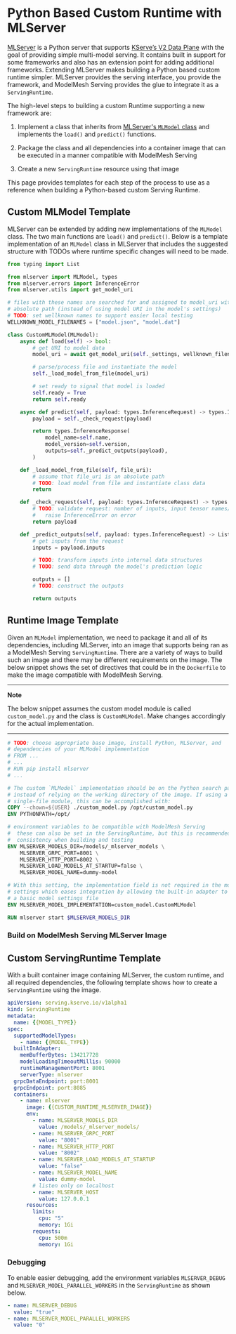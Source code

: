 # Python Based Custom Runtime with MLServer

[MLServer](https://github.com/SeldonIO/MLServer) is a Python server that supports
[KServe’s V2 Data Plane](https://github.com/kserve/kserve/blob/master/docs/predict-api/v2/required_api.md)
with the goal of providing simple multi-model serving. It contains built in support for some frameworks and also has an extension point for adding additional frameworks. Extending MLServer makes building a Python based custom runtime simpler. MLServer provides the serving interface, you provide the framework, and ModelMesh Serving provides the glue to integrate it as a `ServingRuntime`.

The high-level steps to building a custom Runtime supporting a new framework are:

1. Implement a class that inherits from
   [MLServer's `MLModel` class](https://github.com/SeldonIO/MLServer/blob/0.3.2/mlserver/model.py)
   and implements the `load()` and `predict()` functions.

1. Package the class and all dependencies into a container image that can be executed in a manner compatible with ModelMesh Serving

1. Create a new `ServingRuntime` resource using that image

This page provides templates for each step of the process to use as a reference when building a Python-based custom Serving Runtime.

## Custom MLModel Template

MLServer can be extended by adding new implementations of the `MLModel` class. The two main functions are `load()` and `predict()`. Below is a template implementation of an `MLModel` class in MLServer that includes the suggested structure with TODOs where runtime specific changes will need to be made.

```python
from typing import List

from mlserver import MLModel, types
from mlserver.errors import InferenceError
from mlserver.utils import get_model_uri

# files with these names are searched for and assigned to model_uri with an
# absolute path (instead of using model URI in the model's settings)
# TODO: set wellknown names to support easier local testing
WELLKNOWN_MODEL_FILENAMES = ["model.json", "model.dat"]

class CustomMLModel(MLModel):
    async def load(self) -> bool:
        # get URI to model data
        model_uri = await get_model_uri(self._settings, wellknown_filenames=WELLKNOWN_MODEL_FILENAMES)

        # parse/process file and instantiate the model
        self._load_model_from_file(model_uri)

        # set ready to signal that model is loaded
        self.ready = True
        return self.ready

    async def predict(self, payload: types.InferenceRequest) -> types.InferenceResponse:
        payload = self._check_request(payload)

        return types.InferenceResponse(
            model_name=self.name,
            model_version=self.version,
            outputs=self._predict_outputs(payload),
        )

    def _load_model_from_file(self, file_uri):
        # assume that file_uri is an absolute path
        # TODO: load model from file and instantiate class data
        return

    def _check_request(self, payload: types.InferenceRequest) -> types.InferenceRequest:
        # TODO: validate request: number of inputs, input tensor names/types, etc.
        #   raise InferenceError on error
        return payload

    def _predict_outputs(self, payload: types.InferenceRequest) -> List[types.ResponseOutput]:
        # get inputs from the request
        inputs = payload.inputs

        # TODO: transform inputs into internal data structures
        # TODO: send data through the model's prediction logic

        outputs = []
        # TODO: construct the outputs

        return outputs
```

## Runtime Image Template

Given an `MLModel` implementation, we need to package it and all of its dependencies, including MLServer, into an image that supports being ran as a ModelMesh Serving `ServingRuntime`. There are a variety of ways to build such an image and there may be different requirements on the image. The below snippet shows the set of directives that could be in the `Dockerfile` to make the image compatible with ModelMesh Serving.

---

**Note**

The below snippet assumes the custom model module is called `custom_model.py` and the class is `CustomMLModel`. Make changes accordingly for the actual implementation.

---

```dockerfile
# TODO: choose appropriate base image, install Python, MLServer, and
# dependencies of your MLModel implementation
# FROM ...
# ...
# RUN pip install mlserver
# ...

# The custom `MLModel` implementation should be on the Python search path
# instead of relying on the working directory of the image. If using a
# single-file module, this can be accomplished with:
COPY --chown=${USER} ./custom_model.py /opt/custom_model.py
ENV PYTHONPATH=/opt/

# environment variables to be compatible with ModelMesh Serving
#  these can also be set in the ServingRuntime, but this is recommended for
#  consistency when building and testing
ENV MLSERVER_MODELS_DIR=/models/_mlserver_models \
    MLSERVER_GRPC_PORT=8001 \
    MLSERVER_HTTP_PORT=8002 \
    MLSERVER_LOAD_MODELS_AT_STARTUP=false \
    MLSERVER_MODEL_NAME=dummy-model

# With this setting, the implementation field is not required in the model
# settings which eases integration by allowing the built-in adapter to generate
# a basic model settings file
ENV MLSERVER_MODEL_IMPLEMENTATION=custom_model.CustomMLModel

RUN mlserver start $MLSERVER_MODELS_DIR
```

### Build on ModelMesh Serving MLServer Image

## Custom ServingRuntime Template

With a built container image containing MLServer, the custom runtime, and all required dependencies, the following template shows how to create a `ServingRuntime` using the image.

```yaml
apiVersion: serving.kserve.io/v1alpha1
kind: ServingRuntime
metadata:
  name: {{MODEL_TYPE}}
spec:
  supportedModelTypes:
    - name: {{MODEL_TYPE}}
  builtInAdapter:
    memBufferBytes: 134217728
    modelLoadingTimeoutMillis: 90000
    runtimeManagementPort: 8001
    serverType: mlserver
  grpcDataEndpoint: port:8001
  grpcEndpoint: port:8085
  containers:
    - name: mlserver
      image: {{CUSTOM_RUNTIME_MLSERVER_IMAGE}}
      env:
        - name: MLSERVER_MODELS_DIR
          value: /models/_mlserver_models/
        - name: MLSERVER_GRPC_PORT
          value: "8001"
        - name: MLSERVER_HTTP_PORT
          value: "8002"
        - name: MLSERVER_LOAD_MODELS_AT_STARTUP
          value: "false"
        - name: MLSERVER_MODEL_NAME
          value: dummy-model
        # listen only on localhost
        - name: MLSERVER_HOST
          value: 127.0.0.1
      resources:
        limits:
          cpu: "5"
          memory: 1Gi
        requests:
          cpu: 500m
          memory: 1Gi
```

### Debugging

To enable easier debugging, add the environment variables `MLSERVER_DEBUG` and `MLSERVER_MODEL_PARALLEL_WORKERS` in the `ServingRuntime` as shown below.

```yaml
- name: MLSERVER_DEBUG
  value: "true"
- name: MLSERVER_MODEL_PARALLEL_WORKERS
  value: "0"
```
